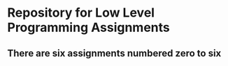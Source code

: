 # Repository for Low Level Programming Assignments

## There are six assignments numbered zero to six
